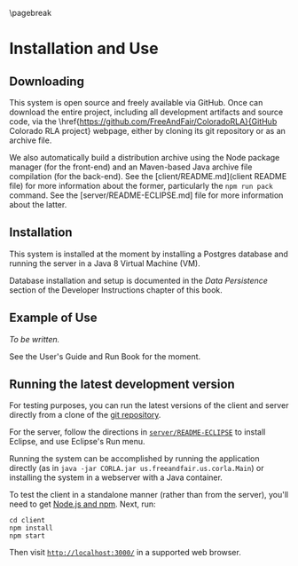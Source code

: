 \pagebreak

Installation and Use
====================

Downloading
-----------

This system is open source and freely available via GitHub. Once can
download the entire project, including all development artifacts and
source code, via the
\href{https://github.com/FreeAndFair/ColoradoRLA}{GitHub Colorado RLA
project} webpage, either by cloning its git repository or as an
archive file.

We also automatically build a distribution archive using the Node
package manager (for the front-end) and an Maven-based Java archive
file compilation (for the back-end). See
the [client/README.md](client README file) for more information about
the former, particularly the `npm run pack` command. See the
[server/README-ECLIPSE.md] file for more information about the latter.

Installation
------------

This system is installed at the moment by installing a Postgres
database and running the server in a Java 8 Virtual Machine (VM).

Database installation and setup is documented in the *Data
Persistence* section of the Developer Instructions chapter of this
book.

Example of Use
--------------

*To be written.*

See the User's Guide and Run Book for the moment.

Running the latest development version
--------------
For testing purposes, you can run the latest versions of the client and server directly from a clone of the [git repository](https://github.com/FreeAndFair/ColoradoRLA).

For the server, follow the directions in [`server/README-ECLIPSE`](../server/README-ECLIPSE.md) to install Eclipse, and use Eclipse's Run menu.

Running the system can be accomplished by running the application
directly (as in `java -jar CORLA.jar us.freeandfair.us.corla.Main`) or
installing the system in a webserver with a Java container.

To test the client in a standalone manner (rather than from the server), you'll need to get [Node.js and npm](https://www.npmjs.com/get-npm). Next, run:

```
cd client
npm install
npm start
```

Then visit [`http://localhost:3000/`](http://localhost:3000/) in a supported web browser.

